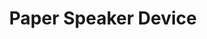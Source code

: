 ---
title: 'Paper Speaker Device'
type: 'academic project'
affiliation: 'McMaster University'
image:
    url:
    alt:
skills: ['Circuits']
videoLink:  "https://youtu.be/Y74YwZbzEB4"
github: ""
links: []
linkTitles: []
linkTypes: []
description: In this second year circuits project, I created a functional speaker using nothing but paper, tape, and a Dollar Store wire.
---